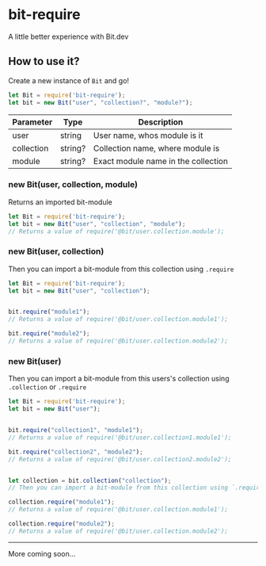 # bit-require

A little better experience with Bit.dev



## How to use it?

Create a new instance of `Bit` and go!

```javascript
let Bit = require('bit-require');
let bit = new Bit("user", "collection?", "module?");
```

| Parameter  | Type    | Description                         |
| ---------- | ------- | ----------------------------------- |
| user       | string  | User name, whos module is it        |
| collection | string? | Collection name, where module is    |
| module     | string? | Exact module name in the collection |



### new Bit(user, collection, module)

Returns an imported bit-module

```javascript
let Bit = require('bit-require');
let bit = new Bit("user", "collection", "module");
// Returns a value of require('@bit/user.collection.module');
```

### new Bit(user, collection)

Then you can import a bit-module from this collection using `.require`

```javascript
let Bit = require('bit-require');
let bit = new Bit("user", "collection");


bit.require("module1");
// Returns a value of require('@bit/user.collection.module1');

bit.require("module2");
// Returns a value of require('@bit/user.collection.module2');
```

### new Bit(user)

Then you can import a bit-module from this users's collection using `.collection` or `.require`

```javascript
let Bit = require('bit-require');
let bit = new Bit("user");


bit.require("collection1", "module1");
// Returns a value of require('@bit/user.collection1.module1');

bit.require("collection2", "module2");
// Returns a value of require('@bit/user.collection2.module2');


let collection = bit.collection("collection");
// Then you can import a bit-module from this collection using `.require`

collection.require("module1");
// Returns a value of require('@bit/user.collection.module1');

collection.require("module2");
// Returns a value of require('@bit/user.collection.module2');
```

___

More coming soon...